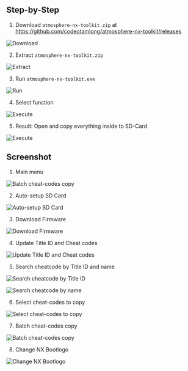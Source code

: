 ## Step-by-Step

1. Download `atmosphere-nx-toolkit.zip` at https://github.com/codeotamlong/atmosphere-nx-toolkit/releases

![Download](/docs/1.png)

2. Extract `atmosphere-nx-toolkit.zip`

![Extract](/docs/2.png)

3. Run `atmosphere-nx-toolkit.exe`

![Run](/docs/3.png)

4. Select function

![Execute](/docs/4.png)

5. Result: Open and copy everything inside to SD-Card

![Execute](/docs/5.png)

## Screenshot
1. Main menu

![Batch cheat-codes copy](/docs/main-menu.png)

2. Auto-setup SD Card

![Auto-setup SD Card](/docs/auto-setup-sdcard.png)

3. Download Firmware

![Download Firmware](/docs/download-fw-from-darthsternie.png)

4. Update Title ID and Cheat codes

![Update Title ID and Cheat codes](/docs/update-titleid-and-cheatcodes.png)

5. Search cheatcode by Title ID and name

![Search cheatcode by Title ID](/docs/cheat-search-by-titleid.png)

![Search cheatcode by name](/docs/cheat-search-by-name.png)

6. Select cheat-codes to copy

![Select cheat-codes to copy](/docs/select-cheatcodes-to-copy.png)

7. Batch cheat-codes copy

![Batch cheat-codes copy](/docs/batch-copy-cheatcodes.png)

8. Change NX Bootlogo

![Change NX Bootlogo](/docs/change-nx-bootlogo.png)
